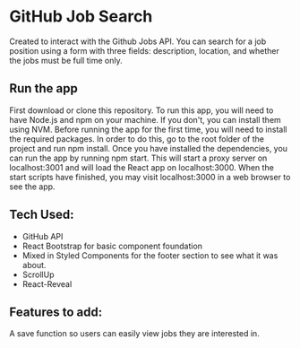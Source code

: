 # GitHub Job Search

Created to interact with the Github Jobs API. You can search for a job position using a form with three fields: description, location, and whether the jobs must be full time only.

## Run the app

First download or clone this repository. To run this app, you will need to have Node.js and npm on your machine. If you don't, you can install them using NVM. Before running the app for the first time, you will need to install the required packages. In order to do this, go to the root folder of the project and run npm install. Once you have installed the dependencies, you can run the app by running npm start. This will start a proxy server on localhost:3001 and will load the React app on localhost:3000. When the start scripts have finished, you may visit localhost:3000 in a web browser to see the app.


## Tech Used: 

- GitHub API
- React Bootstrap for basic component foundation
- Mixed in Styled Components for the footer section to see what it was about. 
- ScrollUp 
- React-Reveal 

## Features to add:

A save function so users can easily view jobs they are interested in.